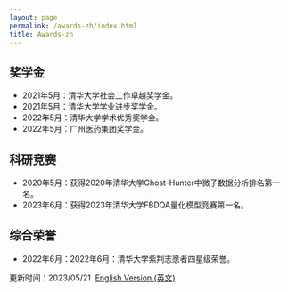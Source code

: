 ```yaml
---
layout: page
permalink: /awards-zh/index.html
title: Awards-zh
---
```


## 奖学金

- 2021年5月：清华大学社会工作卓越奖学金。
- 2021年5月：清华大学学业进步奖学金。
- 2022年5月：清华大学学术优秀奖学金。
- 2022年5月：广州医药集团奖学金。

## 科研竞赛

- 2020年5月：获得2020年清华大学Ghost-Hunter中微子数据分析排名第一名。
- 2023年6月：获得2023年清华大学FBDQA量化模型竞赛第一名。

## 综合荣誉

- 2022年6月：2022年6月：清华大学紫荆志愿者四星级荣誉。

更新时间：2023/05/21&nbsp;   [English Version (英文)](https://AuroraRyan0301.github.io/awards/)
